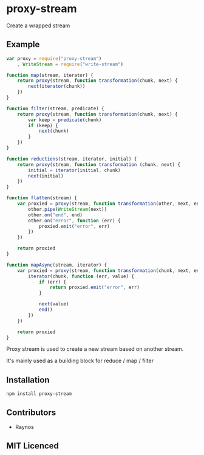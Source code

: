 # proxy-stream

Create a wrapped stream

## Example

``` js
var proxy = require("proxy-stream")
    , WriteStream = require("write-stream")

function map(stream, iterator) {
    return proxy(stream, function transformation(chunk, next) {
        next(iterator(chunk))
    })
}

function filter(stream, predicate) {
    return proxy(stream, function transformation(chunk, next) {
        var keep = predicate(chunk)
        if (keep) {
            next(chunk)
        }
    })
}

function reductions(stream, iterator, initial) {
    return proxy(stream, function transformation (chunk, next) {
        initial = iterator(initial, chunk)
        next(initial)
    })
}

function flatten(stream) {
    var proxied = proxy(stream, function transformation(other, next, end) {
        other.pipe(WriteStream(next))
        other.on("end", end)
        other.on("error", function (err) {
            proxied.emit("error", err)
        })
    })

    return proxied
}

function mapAsync(stream, iterator) {
    var proxied = proxy(stream, function transformation(chunk, next, end) {
        iterator(chunk, function (err, value) {
            if (err) {
                return proxied.emit("error", err)
            }

            next(value)
            end()
        })
    })

    return proxied
}
```

Proxy stream is used to create a new stream based on another stream.

It's mainly used as a building block for reduce / map / filter

## Installation

`npm install proxy-stream`

## Contributors

 - Raynos

## MIT Licenced
